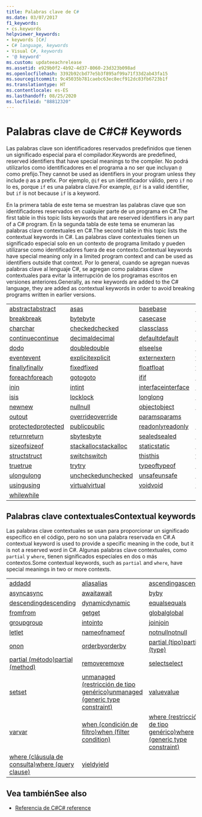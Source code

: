 ```yaml
---
title: Palabras clave de C#
ms.date: 03/07/2017
f1_keywords:
- cs.keywords
helpviewer_keywords:
- keywords [C#]
- C# language, keywords
- Visual C#, keywords
- '@ keyword'
ms.custom: updateeachrelease
ms.assetid: e929b0f2-4b92-4d37-8060-23d323b098ad
ms.openlocfilehash: 3392b92cbd77e5b3f895af99a71f33d2ab43fa15
ms.sourcegitcommit: 9c45035b781caebc63ec8ecf912dc83fb6723b1f
ms.translationtype: HT
ms.contentlocale: es-ES
ms.lasthandoff: 08/25/2020
ms.locfileid: "88812320"
---
```

# <a name="c-keywords"></a><span data-ttu-id="9cd40-102">Palabras clave de C#</span><span class="sxs-lookup"><span data-stu-id="9cd40-102">C# Keywords</span></span>

<span data-ttu-id="9cd40-103">Las palabras clave son identificadores reservados predefinidos que tienen un significado especial para el compilador.</span><span class="sxs-lookup"><span data-stu-id="9cd40-103">Keywords are predefined, reserved identifiers that have special meanings to the compiler.</span></span> <span data-ttu-id="9cd40-104">No podrá utilizarlos como identificadores en el programa a no ser que incluyan `@` como prefijo.</span><span class="sxs-lookup"><span data-stu-id="9cd40-104">They cannot be used as identifiers in your program unless they include `@` as a prefix.</span></span> <span data-ttu-id="9cd40-105">Por ejemplo, `@if` es un identificador válido, pero `if` no lo es, porque `if` es una palabra clave.</span><span class="sxs-lookup"><span data-stu-id="9cd40-105">For example, `@if` is a valid identifier, but `if` is not because `if` is a keyword.</span></span>  
  
 <span data-ttu-id="9cd40-106">En la primera tabla de este tema se muestran las palabras clave que son identificadores reservados en cualquier parte de un programa en C#.</span><span class="sxs-lookup"><span data-stu-id="9cd40-106">The first table in this topic lists keywords that are reserved identifiers in any part of a C# program.</span></span> <span data-ttu-id="9cd40-107">En la segunda tabla de este tema se enumeran las palabras clave contextuales en C#.</span><span class="sxs-lookup"><span data-stu-id="9cd40-107">The second table in this topic lists the contextual keywords in C#.</span></span> <span data-ttu-id="9cd40-108">Las palabras clave contextuales tienen un significado especial solo en un contexto de programa limitado y pueden utilizarse como identificadores fuera de ese contexto.</span><span class="sxs-lookup"><span data-stu-id="9cd40-108">Contextual keywords have special meaning only in a limited program context and can be used as identifiers outside that context.</span></span> <span data-ttu-id="9cd40-109">Por lo general, cuando se agregan nuevas palabras clave al lenguaje C#, se agregan como palabras clave contextuales para evitar la interrupción de los programas escritos en versiones anteriores.</span><span class="sxs-lookup"><span data-stu-id="9cd40-109">Generally, as new keywords are added to the C# language, they are added as contextual keywords in order to avoid breaking programs written in earlier versions.</span></span>  
  
|||||  
|---|---|---|---|  
|[<span data-ttu-id="9cd40-110">abstract</span><span class="sxs-lookup"><span data-stu-id="9cd40-110">abstract</span></span>](abstract.md)|[<span data-ttu-id="9cd40-111">as</span><span class="sxs-lookup"><span data-stu-id="9cd40-111">as</span></span>](../operators/type-testing-and-cast.md#as-operator)|[<span data-ttu-id="9cd40-112">base</span><span class="sxs-lookup"><span data-stu-id="9cd40-112">base</span></span>](base.md)|[<span data-ttu-id="9cd40-113">bool</span><span class="sxs-lookup"><span data-stu-id="9cd40-113">bool</span></span>](../builtin-types/bool.md)|  
|[<span data-ttu-id="9cd40-114">break</span><span class="sxs-lookup"><span data-stu-id="9cd40-114">break</span></span>](break.md)|[<span data-ttu-id="9cd40-115">byte</span><span class="sxs-lookup"><span data-stu-id="9cd40-115">byte</span></span>](../builtin-types/integral-numeric-types.md)|[<span data-ttu-id="9cd40-116">case</span><span class="sxs-lookup"><span data-stu-id="9cd40-116">case</span></span>](switch.md)|[<span data-ttu-id="9cd40-117">catch</span><span class="sxs-lookup"><span data-stu-id="9cd40-117">catch</span></span>](try-catch.md)|  
|[<span data-ttu-id="9cd40-118">char</span><span class="sxs-lookup"><span data-stu-id="9cd40-118">char</span></span>](../builtin-types/char.md)|[<span data-ttu-id="9cd40-119">checked</span><span class="sxs-lookup"><span data-stu-id="9cd40-119">checked</span></span>](checked.md)|[<span data-ttu-id="9cd40-120">class</span><span class="sxs-lookup"><span data-stu-id="9cd40-120">class</span></span>](class.md)|[<span data-ttu-id="9cd40-121">const</span><span class="sxs-lookup"><span data-stu-id="9cd40-121">const</span></span>](const.md)|  
|[<span data-ttu-id="9cd40-122">continue</span><span class="sxs-lookup"><span data-stu-id="9cd40-122">continue</span></span>](continue.md)|[<span data-ttu-id="9cd40-123">decimal</span><span class="sxs-lookup"><span data-stu-id="9cd40-123">decimal</span></span>](../builtin-types/floating-point-numeric-types.md)|[<span data-ttu-id="9cd40-124">default</span><span class="sxs-lookup"><span data-stu-id="9cd40-124">default</span></span>](default.md)|[<span data-ttu-id="9cd40-125">delegate</span><span class="sxs-lookup"><span data-stu-id="9cd40-125">delegate</span></span>](../builtin-types/reference-types.md)|  
|[<span data-ttu-id="9cd40-126">do</span><span class="sxs-lookup"><span data-stu-id="9cd40-126">do</span></span>](do.md)|[<span data-ttu-id="9cd40-127">double</span><span class="sxs-lookup"><span data-stu-id="9cd40-127">double</span></span>](../builtin-types/floating-point-numeric-types.md)|[<span data-ttu-id="9cd40-128">else</span><span class="sxs-lookup"><span data-stu-id="9cd40-128">else</span></span>](if-else.md)|[<span data-ttu-id="9cd40-129">enum</span><span class="sxs-lookup"><span data-stu-id="9cd40-129">enum</span></span>](../builtin-types/enum.md)|  
|[<span data-ttu-id="9cd40-130">event</span><span class="sxs-lookup"><span data-stu-id="9cd40-130">event</span></span>](event.md)|[<span data-ttu-id="9cd40-131">explicit</span><span class="sxs-lookup"><span data-stu-id="9cd40-131">explicit</span></span>](../operators/user-defined-conversion-operators.md)|[<span data-ttu-id="9cd40-132">extern</span><span class="sxs-lookup"><span data-stu-id="9cd40-132">extern</span></span>](extern.md)|[<span data-ttu-id="9cd40-133">false</span><span class="sxs-lookup"><span data-stu-id="9cd40-133">false</span></span>](../builtin-types/bool.md)|  
|[<span data-ttu-id="9cd40-134">finally</span><span class="sxs-lookup"><span data-stu-id="9cd40-134">finally</span></span>](try-finally.md)|[<span data-ttu-id="9cd40-135">fixed</span><span class="sxs-lookup"><span data-stu-id="9cd40-135">fixed</span></span>](fixed-statement.md)|[<span data-ttu-id="9cd40-136">float</span><span class="sxs-lookup"><span data-stu-id="9cd40-136">float</span></span>](../builtin-types/floating-point-numeric-types.md)|[<span data-ttu-id="9cd40-137">for</span><span class="sxs-lookup"><span data-stu-id="9cd40-137">for</span></span>](for.md)|  
|[<span data-ttu-id="9cd40-138">foreach</span><span class="sxs-lookup"><span data-stu-id="9cd40-138">foreach</span></span>](foreach-in.md)|[<span data-ttu-id="9cd40-139">goto</span><span class="sxs-lookup"><span data-stu-id="9cd40-139">goto</span></span>](goto.md)|[<span data-ttu-id="9cd40-140">if</span><span class="sxs-lookup"><span data-stu-id="9cd40-140">if</span></span>](if-else.md)|[<span data-ttu-id="9cd40-141">implicit</span><span class="sxs-lookup"><span data-stu-id="9cd40-141">implicit</span></span>](../operators/user-defined-conversion-operators.md)|  
|[<span data-ttu-id="9cd40-142">in</span><span class="sxs-lookup"><span data-stu-id="9cd40-142">in</span></span>](in.md)|[<span data-ttu-id="9cd40-143">int</span><span class="sxs-lookup"><span data-stu-id="9cd40-143">int</span></span>](../builtin-types/integral-numeric-types.md)|[<span data-ttu-id="9cd40-144">interface</span><span class="sxs-lookup"><span data-stu-id="9cd40-144">interface</span></span>](interface.md)|[<span data-ttu-id="9cd40-145">internal</span><span class="sxs-lookup"><span data-stu-id="9cd40-145">internal</span></span>](internal.md)|
|[<span data-ttu-id="9cd40-146">is</span><span class="sxs-lookup"><span data-stu-id="9cd40-146">is</span></span>](is.md)|[<span data-ttu-id="9cd40-147">lock</span><span class="sxs-lookup"><span data-stu-id="9cd40-147">lock</span></span>](lock-statement.md)|[<span data-ttu-id="9cd40-148">long</span><span class="sxs-lookup"><span data-stu-id="9cd40-148">long</span></span>](../builtin-types/integral-numeric-types.md)|[<span data-ttu-id="9cd40-149">namespace</span><span class="sxs-lookup"><span data-stu-id="9cd40-149">namespace</span></span>](namespace.md)|
|[<span data-ttu-id="9cd40-150">new</span><span class="sxs-lookup"><span data-stu-id="9cd40-150">new</span></span>](../operators/new-operator.md)|[<span data-ttu-id="9cd40-151">null</span><span class="sxs-lookup"><span data-stu-id="9cd40-151">null</span></span>](null.md)|[<span data-ttu-id="9cd40-152">object</span><span class="sxs-lookup"><span data-stu-id="9cd40-152">object</span></span>](../builtin-types/reference-types.md)|[<span data-ttu-id="9cd40-153">operator</span><span class="sxs-lookup"><span data-stu-id="9cd40-153">operator</span></span>](../operators/operator-overloading.md)|
|[<span data-ttu-id="9cd40-154">out</span><span class="sxs-lookup"><span data-stu-id="9cd40-154">out</span></span>](out.md)|[<span data-ttu-id="9cd40-155">override</span><span class="sxs-lookup"><span data-stu-id="9cd40-155">override</span></span>](override.md)|[<span data-ttu-id="9cd40-156">params</span><span class="sxs-lookup"><span data-stu-id="9cd40-156">params</span></span>](params.md)|[<span data-ttu-id="9cd40-157">private</span><span class="sxs-lookup"><span data-stu-id="9cd40-157">private</span></span>](private.md)|
|[<span data-ttu-id="9cd40-158">protected</span><span class="sxs-lookup"><span data-stu-id="9cd40-158">protected</span></span>](protected.md)|[<span data-ttu-id="9cd40-159">public</span><span class="sxs-lookup"><span data-stu-id="9cd40-159">public</span></span>](public.md)|[<span data-ttu-id="9cd40-160">readonly</span><span class="sxs-lookup"><span data-stu-id="9cd40-160">readonly</span></span>](readonly.md)|[<span data-ttu-id="9cd40-161">ref</span><span class="sxs-lookup"><span data-stu-id="9cd40-161">ref</span></span>](ref.md)|
|[<span data-ttu-id="9cd40-162">return</span><span class="sxs-lookup"><span data-stu-id="9cd40-162">return</span></span>](return.md)|[<span data-ttu-id="9cd40-163">sbyte</span><span class="sxs-lookup"><span data-stu-id="9cd40-163">sbyte</span></span>](../builtin-types/integral-numeric-types.md)|[<span data-ttu-id="9cd40-164">sealed</span><span class="sxs-lookup"><span data-stu-id="9cd40-164">sealed</span></span>](sealed.md)|[<span data-ttu-id="9cd40-165">short</span><span class="sxs-lookup"><span data-stu-id="9cd40-165">short</span></span>](../builtin-types/integral-numeric-types.md)||
[<span data-ttu-id="9cd40-166">sizeof</span><span class="sxs-lookup"><span data-stu-id="9cd40-166">sizeof</span></span>](../operators/sizeof.md)|[<span data-ttu-id="9cd40-167">stackalloc</span><span class="sxs-lookup"><span data-stu-id="9cd40-167">stackalloc</span></span>](../operators/stackalloc.md)|[<span data-ttu-id="9cd40-168">static</span><span class="sxs-lookup"><span data-stu-id="9cd40-168">static</span></span>](static.md)|[<span data-ttu-id="9cd40-169">string</span><span class="sxs-lookup"><span data-stu-id="9cd40-169">string</span></span>](../builtin-types/reference-types.md)|
|[<span data-ttu-id="9cd40-170">struct</span><span class="sxs-lookup"><span data-stu-id="9cd40-170">struct</span></span>](../builtin-types/struct.md)|[<span data-ttu-id="9cd40-171">switch</span><span class="sxs-lookup"><span data-stu-id="9cd40-171">switch</span></span>](switch.md)|[<span data-ttu-id="9cd40-172">this</span><span class="sxs-lookup"><span data-stu-id="9cd40-172">this</span></span>](this.md)|[<span data-ttu-id="9cd40-173">throw</span><span class="sxs-lookup"><span data-stu-id="9cd40-173">throw</span></span>](throw.md)|
|[<span data-ttu-id="9cd40-174">true</span><span class="sxs-lookup"><span data-stu-id="9cd40-174">true</span></span>](../builtin-types/bool.md)|[<span data-ttu-id="9cd40-175">try</span><span class="sxs-lookup"><span data-stu-id="9cd40-175">try</span></span>](try-catch.md)|[<span data-ttu-id="9cd40-176">typeof</span><span class="sxs-lookup"><span data-stu-id="9cd40-176">typeof</span></span>](../operators/type-testing-and-cast.md#typeof-operator)|[<span data-ttu-id="9cd40-177">uint</span><span class="sxs-lookup"><span data-stu-id="9cd40-177">uint</span></span>](../builtin-types/integral-numeric-types.md)|
|[<span data-ttu-id="9cd40-178">ulong</span><span class="sxs-lookup"><span data-stu-id="9cd40-178">ulong</span></span>](../builtin-types/integral-numeric-types.md)|[<span data-ttu-id="9cd40-179">unchecked</span><span class="sxs-lookup"><span data-stu-id="9cd40-179">unchecked</span></span>](unchecked.md)|[<span data-ttu-id="9cd40-180">unsafe</span><span class="sxs-lookup"><span data-stu-id="9cd40-180">unsafe</span></span>](unsafe.md)|[<span data-ttu-id="9cd40-181">ushort</span><span class="sxs-lookup"><span data-stu-id="9cd40-181">ushort</span></span>](../builtin-types/integral-numeric-types.md)|
|[<span data-ttu-id="9cd40-182">using</span><span class="sxs-lookup"><span data-stu-id="9cd40-182">using</span></span>](using.md)|[<span data-ttu-id="9cd40-183">virtual</span><span class="sxs-lookup"><span data-stu-id="9cd40-183">virtual</span></span>](virtual.md)|[<span data-ttu-id="9cd40-184">void</span><span class="sxs-lookup"><span data-stu-id="9cd40-184">void</span></span>](../builtin-types/void.md)|[<span data-ttu-id="9cd40-185">volatile</span><span class="sxs-lookup"><span data-stu-id="9cd40-185">volatile</span></span>](volatile.md)|
|[<span data-ttu-id="9cd40-186">while</span><span class="sxs-lookup"><span data-stu-id="9cd40-186">while</span></span>](while.md)|

## <a name="contextual-keywords"></a><span data-ttu-id="9cd40-187">Palabras clave contextuales</span><span class="sxs-lookup"><span data-stu-id="9cd40-187">Contextual keywords</span></span>

 <span data-ttu-id="9cd40-188">Las palabras clave contextuales se usan para proporcionar un significado específico en el código, pero no son una palabra reservada en C#.</span><span class="sxs-lookup"><span data-stu-id="9cd40-188">A contextual keyword is used to provide a specific meaning in the code, but it is not a reserved word in C#.</span></span> <span data-ttu-id="9cd40-189">Algunas palabras clave contextuales, como `partial` y `where`, tienen significados especiales en dos o más contextos.</span><span class="sxs-lookup"><span data-stu-id="9cd40-189">Some contextual keywords, such as `partial` and `where`, have special meanings in two or more contexts.</span></span>  
  
||||  
|---|---|---|  
|[<span data-ttu-id="9cd40-190">add</span><span class="sxs-lookup"><span data-stu-id="9cd40-190">add</span></span>](add.md)|[<span data-ttu-id="9cd40-191">alias</span><span class="sxs-lookup"><span data-stu-id="9cd40-191">alias</span></span>](extern-alias.md)|[<span data-ttu-id="9cd40-192">ascending</span><span class="sxs-lookup"><span data-stu-id="9cd40-192">ascending</span></span>](ascending.md)|
|[<span data-ttu-id="9cd40-193">async</span><span class="sxs-lookup"><span data-stu-id="9cd40-193">async</span></span>](async.md)|[<span data-ttu-id="9cd40-194">await</span><span class="sxs-lookup"><span data-stu-id="9cd40-194">await</span></span>](../operators/await.md)|[<span data-ttu-id="9cd40-195">by</span><span class="sxs-lookup"><span data-stu-id="9cd40-195">by</span></span>](by.md)|
|[<span data-ttu-id="9cd40-196">descending</span><span class="sxs-lookup"><span data-stu-id="9cd40-196">descending</span></span>](descending.md)|[<span data-ttu-id="9cd40-197">dynamic</span><span class="sxs-lookup"><span data-stu-id="9cd40-197">dynamic</span></span>](../builtin-types/reference-types.md)|[<span data-ttu-id="9cd40-198">equals</span><span class="sxs-lookup"><span data-stu-id="9cd40-198">equals</span></span>](equals.md)|
|[<span data-ttu-id="9cd40-199">from</span><span class="sxs-lookup"><span data-stu-id="9cd40-199">from</span></span>](from-clause.md)|[<span data-ttu-id="9cd40-200">get</span><span class="sxs-lookup"><span data-stu-id="9cd40-200">get</span></span>](get.md)|[<span data-ttu-id="9cd40-201">global</span><span class="sxs-lookup"><span data-stu-id="9cd40-201">global</span></span>](../operators/namespace-alias-qualifier.md)|
|[<span data-ttu-id="9cd40-202">group</span><span class="sxs-lookup"><span data-stu-id="9cd40-202">group</span></span>](group-clause.md)|[<span data-ttu-id="9cd40-203">into</span><span class="sxs-lookup"><span data-stu-id="9cd40-203">into</span></span>](into.md)|[<span data-ttu-id="9cd40-204">join</span><span class="sxs-lookup"><span data-stu-id="9cd40-204">join</span></span>](join-clause.md)|
|[<span data-ttu-id="9cd40-205">let</span><span class="sxs-lookup"><span data-stu-id="9cd40-205">let</span></span>](let-clause.md)|[<span data-ttu-id="9cd40-206">nameof</span><span class="sxs-lookup"><span data-stu-id="9cd40-206">nameof</span></span>](../operators/nameof.md)|[<span data-ttu-id="9cd40-207">notnull</span><span class="sxs-lookup"><span data-stu-id="9cd40-207">notnull</span></span>](../../programming-guide/generics/constraints-on-type-parameters.md#notnull-constraint)|
|[<span data-ttu-id="9cd40-208">on</span><span class="sxs-lookup"><span data-stu-id="9cd40-208">on</span></span>](on.md)|[<span data-ttu-id="9cd40-209">orderby</span><span class="sxs-lookup"><span data-stu-id="9cd40-209">orderby</span></span>](orderby-clause.md)|[<span data-ttu-id="9cd40-210">partial (tipo)</span><span class="sxs-lookup"><span data-stu-id="9cd40-210">partial (type)</span></span>](partial-type.md)|
|[<span data-ttu-id="9cd40-211">partial (método)</span><span class="sxs-lookup"><span data-stu-id="9cd40-211">partial (method)</span></span>](partial-method.md)|[<span data-ttu-id="9cd40-212">remove</span><span class="sxs-lookup"><span data-stu-id="9cd40-212">remove</span></span>](remove.md)|[<span data-ttu-id="9cd40-213">select</span><span class="sxs-lookup"><span data-stu-id="9cd40-213">select</span></span>](select-clause.md)|
|[<span data-ttu-id="9cd40-214">set</span><span class="sxs-lookup"><span data-stu-id="9cd40-214">set</span></span>](set.md)|[<span data-ttu-id="9cd40-215">unmanaged (restricción de tipo genérico)</span><span class="sxs-lookup"><span data-stu-id="9cd40-215">unmanaged (generic type constraint)</span></span>](where-generic-type-constraint.md)|[<span data-ttu-id="9cd40-216">value</span><span class="sxs-lookup"><span data-stu-id="9cd40-216">value</span></span>](value.md)|
|[<span data-ttu-id="9cd40-217">var</span><span class="sxs-lookup"><span data-stu-id="9cd40-217">var</span></span>](var.md)|[<span data-ttu-id="9cd40-218">when (condición de filtro)</span><span class="sxs-lookup"><span data-stu-id="9cd40-218">when (filter condition)</span></span>](when.md)|[<span data-ttu-id="9cd40-219">where (restricción de tipo genérico)</span><span class="sxs-lookup"><span data-stu-id="9cd40-219">where (generic type constraint)</span></span>](where-generic-type-constraint.md)|
|[<span data-ttu-id="9cd40-220">where (cláusula de consulta)</span><span class="sxs-lookup"><span data-stu-id="9cd40-220">where (query clause)</span></span>](where-clause.md)|[<span data-ttu-id="9cd40-221">yield</span><span class="sxs-lookup"><span data-stu-id="9cd40-221">yield</span></span>](yield.md)| |
  
## <a name="see-also"></a><span data-ttu-id="9cd40-222">Vea también</span><span class="sxs-lookup"><span data-stu-id="9cd40-222">See also</span></span>

- [<span data-ttu-id="9cd40-223">Referencia de C#</span><span class="sxs-lookup"><span data-stu-id="9cd40-223">C# reference</span></span>](../index.md)
